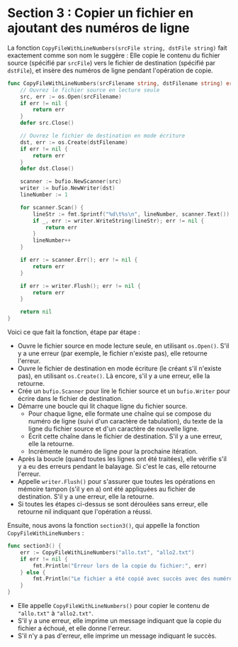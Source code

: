 # Section 3 : Copier un fichier en ajoutant des numéros de ligne

La fonction `CopyFileWithLineNumbers(srcFile string, dstFile string)` fait exactement comme son nom le suggère : Elle
copie le contenu du fichier source (spécifié par `srcFile`) vers le fichier de destination (spécifié par `dstFile`), et
insère des numéros de ligne pendant l'opération de copie.

```Go
func CopyFileWithLineNumbers(srcFilename string, dstFilename string) error {
	// Ouvrez le fichier source en lecture seule
	src, err := os.Open(srcFilename)
	if err != nil {
		return err
	}
	defer src.Close()

	// Ouvrez le fichier de destination en mode écriture
	dst, err := os.Create(dstFilename)
	if err != nil {
		return err
	}
	defer dst.Close()

	scanner := bufio.NewScanner(src)
	writer := bufio.NewWriter(dst)
	lineNumber := 1

	for scanner.Scan() {
		lineStr := fmt.Sprintf("%d\t%s\n", lineNumber, scanner.Text())
		if _, err := writer.WriteString(lineStr); err != nil {
			return err
		}
		lineNumber++
	}

	if err := scanner.Err(); err != nil {
		return err
	}

	if err := writer.Flush(); err != nil {
		return err
	}

	return nil
}
```

Voici ce que fait la fonction, étape par étape :

- Ouvre le fichier source en mode lecture seule, en utilisant `os.Open()`. S'il y a une erreur (par exemple, le fichier
  n'existe pas), elle retourne l'erreur.
- Ouvre le fichier de destination en mode écriture (le créant s'il n'existe pas), en utilisant `os.Create()`. Là encore,
  s'il y a une erreur, elle la retourne.
- Crée un `bufio.Scanner` pour lire le fichier source et un `bufio.Writer` pour écrire dans le fichier de destination.
- Démarre une boucle qui lit chaque ligne du fichier source.
    - Pour chaque ligne, elle formate une chaîne qui se compose du numéro de ligne (suivi d'un caractère de tabulation),
      du texte de la ligne du fichier source et d'un caractère de nouvelle ligne.
    - Écrit cette chaîne dans le fichier de destination. S'il y a une erreur, elle la retourne.
    - Incrémente le numéro de ligne pour la prochaine itération.
- Après la boucle (quand toutes les lignes ont été traitées), elle vérifie s'il y a eu des erreurs pendant le balayage.
  Si c'est le cas, elle retourne l'erreur.
- Appelle `writer.Flush()` pour s'assurer que toutes les opérations en mémoire tampon (s'il y en a) ont été appliquées
  au fichier de destination. S'il y a une erreur, elle la retourne.
- Si toutes les étapes ci-dessus se sont déroulées sans erreur, elle retourne nil indiquant que l'opération a réussi.

Ensuite, nous avons la fonction `section3()`, qui appelle la fonction `CopyFileWithLineNumbers` :

```Go
func section3() {
	err := CopyFileWithLineNumbers("allo.txt", "allo2.txt")
	if err != nil {
		fmt.Println("Erreur lors de la copie du fichier:", err)
	} else {
		fmt.Println("Le fichier a été copié avec succès avec des numéros de ligne.")
	}
}
```

- Elle appelle `CopyFileWithLineNumbers()` pour copier le contenu de `"allo.txt"` à `"allo2.txt"`.
- S'il y a une erreur, elle imprime un message indiquant que la copie du fichier a échoué, et elle donne l'erreur.
- S'il n'y a pas d'erreur, elle imprime un message indiquant le succès.

